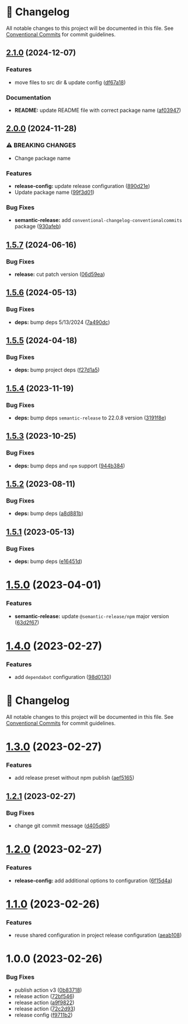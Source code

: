 <!-- markdownlint-disable --><!-- textlint-disable -->
# 📓 Changelog
All notable changes to this project will be documented in this file. See
[Conventional Commits](https://conventionalcommits.org) for commit guidelines.

## [2.1.0](https://github.com/JanSzewczyk/semantic-release-config/compare/v2.0.0...v2.1.0) (2024-12-07)

### Features

* move files to src dir & update config ([df67a18](https://github.com/JanSzewczyk/semantic-release-config/commit/df67a18a242cf341bfbc0e4f2441f25aabce87de))

### Documentation

* **README:** update README file with correct package name ([af03947](https://github.com/JanSzewczyk/semantic-release-config/commit/af0394750d80970b7b86fff42ef042f1db0b0ff1))

## [2.0.0](https://github.com/JanSzewczyk/semantic-release-config/compare/v1.5.7...v2.0.0) (2024-11-28)

### ⚠ BREAKING CHANGES

* Change package name

### Features

* **release-config:** update release configuration ([890d21e](https://github.com/JanSzewczyk/semantic-release-config/commit/890d21e043a988c1e718ecd854c50750d4d95c05))
* Update package name ([99f3d01](https://github.com/JanSzewczyk/semantic-release-config/commit/99f3d011ed8c50b2d124df0d5ab4753a9a0b2dff))

### Bug Fixes

* **semantic-release:** add `conventional-changelog-conventionalcommits` package ([930afeb](https://github.com/JanSzewczyk/semantic-release-config/commit/930afebe01fb78d3177eabcfc2cc4aef81cb9812))

## [1.5.7](https://github.com/JanSzewczyk/semantic-release-preset/compare/v1.5.6...v1.5.7) (2024-06-16)


### Bug Fixes

* **release:** cut patch version ([06d59ea](https://github.com/JanSzewczyk/semantic-release-preset/commit/06d59ea5d8cf42b50b428c723571167a6a6ca6d9))

## [1.5.6](https://github.com/JanSzewczyk/semantic-release-preset/compare/v1.5.5...v1.5.6) (2024-05-13)


### Bug Fixes

* **deps:** bump deps 5/13/2024 ([7a490dc](https://github.com/JanSzewczyk/semantic-release-preset/commit/7a490dc5804ce92e63c52f8b405ac15ce24ec92e))

## [1.5.5](https://github.com/JanSzewczyk/semantic-release-preset/compare/v1.5.4...v1.5.5) (2024-04-18)


### Bug Fixes

* **deps:** bump project deps ([f27d1a5](https://github.com/JanSzewczyk/semantic-release-preset/commit/f27d1a5ae5c664c62c11c07670248014f5d62c8b))

## [1.5.4](https://github.com/JanSzewczyk/semantic-release-preset/compare/v1.5.3...v1.5.4) (2023-11-19)


### Bug Fixes

* **deps:** bump deps `semantic-release` to 22.0.8 version ([3191f8e](https://github.com/JanSzewczyk/semantic-release-preset/commit/3191f8eb350b5b0052a8d66f05f33c8931bc0d54))

## [1.5.3](https://github.com/JanSzewczyk/semantic-release-preset/compare/v1.5.2...v1.5.3) (2023-10-25)


### Bug Fixes

* **deps:** bump deps and `npm` support ([944b384](https://github.com/JanSzewczyk/semantic-release-preset/commit/944b384a066171b3eb16fb5b8d95b768e8b45083))

## [1.5.2](https://github.com/JanSzewczyk/semantic-release-preset/compare/v1.5.1...v1.5.2) (2023-08-11)


### Bug Fixes

* **deps:** bump deps ([a8d881b](https://github.com/JanSzewczyk/semantic-release-preset/commit/a8d881bb1936cf5ecc2163243d4a591038e6d9b0))

## [1.5.1](https://github.com/JanSzewczyk/semantic-release-preset/compare/v1.5.0...v1.5.1) (2023-05-13)


### Bug Fixes

* **deps:** bump deps ([e16451d](https://github.com/JanSzewczyk/semantic-release-preset/commit/e16451d9023e943913b13f50d4626bb6295da34d))

# [1.5.0](https://github.com/JanSzewczyk/semantic-release-preset/compare/v1.4.0...v1.5.0) (2023-04-01)


### Features

* **semantic-release:** update `@semantic-release/npm` major version ([63d2f67](https://github.com/JanSzewczyk/semantic-release-preset/commit/63d2f671ed8bae85214b166705fbbf9f3c5e0d05))

# [1.4.0](https://github.com/JanSzewczyk/semantic-release-preset/compare/v1.3.0...v1.4.0) (2023-02-27)


### Features

* add `dependabot` configuration ([98d0130](https://github.com/JanSzewczyk/semantic-release-preset/commit/98d013039f48c6527a45aa76abad42ae3d02aca6))

<!-- markdownlint-disable --><!-- textlint-disable -->

# 📓 Changelog

All notable changes to this project will be documented in this file. See
[Conventional Commits](https://conventionalcommits.org) for commit guidelines.

# [1.3.0](https://github.com/JanSzewczyk/semantic-release-preset/compare/v1.2.1...v1.3.0) (2023-02-27)

### Features

- add release preset without npm publish ([aef5165](https://github.com/JanSzewczyk/semantic-release-preset/commit/aef516560ca518443611907072a975c7099bf8ee))

## [1.2.1](https://github.com/JanSzewczyk/semantic-release-preset/compare/v1.2.0...v1.2.1) (2023-02-27)

### Bug Fixes

- change git commit message ([d405d85](https://github.com/JanSzewczyk/semantic-release-preset/commit/d405d856c9c6c45dc0b125925da516fcdab8d5b2))

# [1.2.0](https://github.com/JanSzewczyk/semantic-release-preset/compare/v1.1.0...v1.2.0) (2023-02-27)

### Features

- **release-config:** add additional options to configuration ([6f15d4a](https://github.com/JanSzewczyk/semantic-release-preset/commit/6f15d4a42f0bc94190f1698041b01e06a21d7d8f))

# [1.1.0](https://github.com/JanSzewczyk/semantic-release-preset/compare/v1.0.0...v1.1.0) (2023-02-26)

### Features

- reuse shared configuration in project release configuration ([aeab108](https://github.com/JanSzewczyk/semantic-release-preset/commit/aeab108fc3f22057f3cebe30630215a286e18428))

# 1.0.0 (2023-02-26)

### Bug Fixes

- publish action v3 ([0b83718](https://github.com/JanSzewczyk/semantic-release-preset/commit/0b83718cda5410b087aeb5acc9324c1da659552e))
- release action ([72bf546](https://github.com/JanSzewczyk/semantic-release-preset/commit/72bf5461f5b9ada4a71b06b72b53782f18d0027d))
- release action ([a9f9822](https://github.com/JanSzewczyk/semantic-release-preset/commit/a9f9822307ce06db375ef90bfae9f841cb6cacdb))
- release action ([72c2d93](https://github.com/JanSzewczyk/semantic-release-preset/commit/72c2d9376c3463ec6f0d26f9178134cb18c5f0ac))
- release config ([f9711b2](https://github.com/JanSzewczyk/semantic-release-preset/commit/f9711b26a5ddf44a5cd4386037a8132762f58f41))
